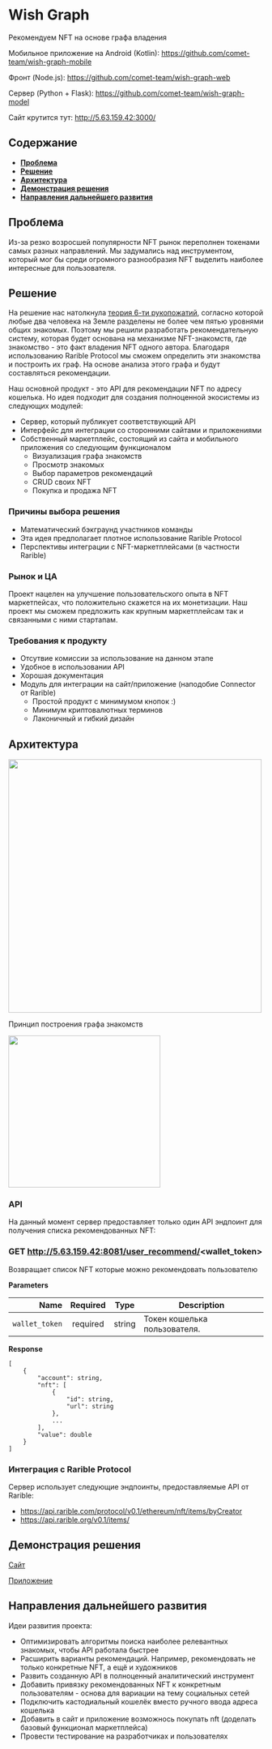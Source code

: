 Wish Graph
===
Рекомендуем NFT на основе графа владения

Мобильное приложение на Android (Kotlin):
https://github.com/comet-team/wish-graph-mobile

Фронт (Node.js):
https://github.com/comet-team/wish-graph-web

Сервер (Python + Flask):
https://github.com/comet-team/wish-graph-model

Сайт крутится тут:
http://5.63.159.42:3000/

Содержание
---
+ [**Проблема**](#проблема)  
+ [**Решение**](#решение) 
+ [**Архитектура**](#архитектура) 
+ [**Демонстрация решения**](#демонстрация-решения)
+ [**Направления дальнейшего развития**](#направления-дальнейшего-развития)  

Проблема
---
Из-за резко возросшей популярности NFT рынок переполнен токенами самых разных направлений. Мы задумались над инструментом, который мог бы среди огромного разнообразия NFT выделить наиболее интересные для пользователя.  

Решение
---

На решение нас натолкнула [теория 6-ти рукопожатий](https://ru.wikipedia.org/wiki/Теория_шести_рукопожатий), согласно которой любые два человека на Земле разделены не более чем пятью уровнями общих знакомых. Поэтому мы решили разработать рекомендательную систему, которая будет основана на механизме NFT-знакомств, где знакомство - это факт владения NFT одного автора. Благодаря использованию Rarible Protocol мы сможем определить эти знакомства и построить их граф. На основе анализа этого графа и будут составляться рекомендации.

Наш основной продукт - это API для рекомендации NFT по адресу кошелька. Но идея подходит для создания полноценной экосистемы из следующих модулей:
+ Сервер, который публикует соответствующий API
+ Интерфейс для интеграции со сторонними сайтами и приложениями
+ Собственный маркетплейс, состоящий из сайта и мобильного приложения со следующим функционалом
  + Визуализация графа знакомств
  + Просмотр знакомых
  + Выбор параметров рекомендаций
  + CRUD своих NFT
  + Покупка и продажа NFT

### Причины выбора решения
+ Математический бэкграунд участников команды
+ Эта идея предполагает плотное использование Rarible Protocol
+ Перспективы интеграции с NFT-маркетплейсами (в частности Rarible)

### Рынок и ЦА
Проект нацелен на улучшение пользовательского опыта в NFT маркетпейсах, что положительно скажется на их монетизации.
Наш проект мы сможем предложить как крупным маркетплейсам так и связанными с ними стартапам.

### Требования к продукту
+ Отсутвие комиссии за использование на данном этапе
+ Удобное в использовании API
+ Хорошая документация 
+ Модуль для интеграции на сайт/приложение (наподобие Connector от Rarible)
  + Простой продукт с минимумом кнопок :)
  + Минимум криптовалютных терминов 
  + Лаконичный и гибкий дизайн

Архитектура
---
<img src="https://github.com/comet-team/wish-graph-description/blob/main/img/Architecture.png" width="500" />

Принцип построения графа знакомств

<img src="https://github.com/comet-team/wish-graph-description/blob/main/img/API%20structure.png" width="300" />

### API
На данный момент сервер предоставляет только один API эндпоинт для получения списка рекомендованных NFT:

### GET http://5.63.159.42:8081/user_recommend/<wallet_token>
Возвращает список NFT которые можно рекомендовать пользователю

**Parameters**

|          Name | Required |  Type   | Description                                                                                                                                                           |
| -------------:|:--------:|:-------:| --------------------------------------------------------------------------------------------------------------------------------------------------------------------- |
|     `wallet_token` | required | string  | Токен кошелька пользователя.                                                                     |                                                            |

**Response**

```
[
    {
        "account": string,
        "nft": [
            {
                "id": string,
                "url": string
            },
            ...
        ],
        "value": double
    }
]
```

### Интеграция с Rarible Protocol
Сервер использует следующие эндпоинты, предоставляемые API от Rarible:
+ https://api.rarible.com/protocol/v0.1/ethereum/nft/items/byCreator
+ https://api.rarible.org/v0.1/items/

Демонстрация решения
---
[Сайт](https://disk.yandex.ru/i/3QMd8iBouwYQlw)

[Приложение](https://disk.yandex.ru/i/iVbhsky4qRDbBg)

Направления дальнейшего развития
---
Идеи развития проекта:
+ Оптимизировать алгоритмы поиска наиболее релевантных знакомых, чтобы API работала быстрее
+ Расширить варианты рекомендаций. Например, рекомендовать не только конкретные NFT, а ещё и художников
+ Развить созданную API в полноценный аналитический инструмент
+ Добавить привязку рекомендованных NFT к конкретным пользователям - основа для вариации на тему социальных сетей
+ Подключить кастодиальный кошелёк вместо ручного ввода адреса кошелька
+ Добавить в сайт и приложение возможнось покупать nft (доделать базовый функционал маркетплейса)
+ Провести тестирование на разработчиках и пользователях 

